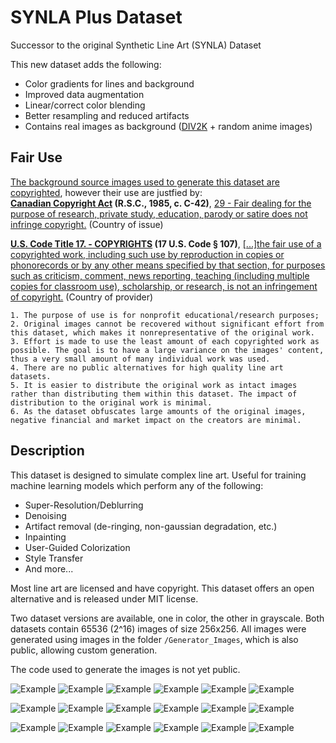 # SYNLA Plus Dataset
 Successor to the original Synthetic Line Art (SYNLA) Dataset

This new dataset adds the following:
 - Color gradients for lines and background
 - Improved data augmentation
 - Linear/correct color blending
 - Better resampling and reduced artifacts
 - Contains real images as background ([DIV2K](https://data.vision.ee.ethz.ch/cvl/DIV2K/) + random anime images)

## Fair Use

<ins>The background source images used to generate this dataset are copyrighted</ins>, however their use are justfied by:  
**[Canadian Copyright Act](https://laws-lois.justice.gc.ca/eng/acts/c-42/index.html) (R.S.C., 1985, c. C-42)**, [29 - Fair dealing for the purpose of research, private study, education, parody or satire does not infringe copyright.](https://laws-lois.justice.gc.ca/eng/acts/c-42/page-8.html#h-103270) (Country of issue)

**[U.S. Code Title 17. - COPYRIGHTS](https://www.law.cornell.edu/uscode/text/17) (17 U.S. Code § 107)**, [\[...\]the fair use of a copyrighted work, including such use by reproduction in copies or phonorecords or by any other means specified by that section, for purposes such as criticism, comment, news reporting, teaching (including multiple copies for classroom use), scholarship, or research, is not an infringement of copyright.](https://www.law.cornell.edu/uscode/text/17/107) (Country of provider)
```
1. The purpose of use is for nonprofit educational/research purposes;
2. Original images cannot be recovered without significant effort from this dataset, which makes it nonrepresentative of the original work.
3. Effort is made to use the least amount of each copyrighted work as possible. The goal is to have a large variance on the images' content, thus a very small amount of many individual work was used.
4. There are no public alternatives for high quality line art datasets.
5. It is easier to distribute the original work as intact images rather than distributing them within this dataset. The impact of distribution to the original work is minimal.
6. As the dataset obfuscates large amounts of the original images, negative financial and market impact on the creators are minimal.
```
## Description

This dataset is designed to simulate complex line art. Useful for training machine learning models which perform any of the following:
 - Super-Resolution/Deblurring
 - Denoising
 - Artifact removal (de-ringing, non-gaussian degradation, etc.)
 - Inpainting
 - User-Guided Colorization 
 - Style Transfer
 - And more...

Most line art are licensed and have copyright. This dataset offers an open alternative and is released under MIT license.

Two dataset versions are available, one in color, the other in grayscale. Both datasets contain 65536 (2^16) images of size 256x256. All images were generated using images in the folder `/Generator_Images`, which is also public, allowing custom generation.

The code used to generate the images is not yet public.

![Example][b0]
![Example][b1]
![Example][b2]
![Example][c0]
![Example][c1]
![Example][c2]

![Example][b3]
![Example][b4]
![Example][b5]
![Example][c3]
![Example][c4]
![Example][c5]

![Example][b6]
![Example][b7]
![Example][b8]
![Example][c6]
![Example][c7]
![Example][c8]

[b0]: Dataset_Grayscale/1e2fb2f838034fc7a0a43b6b0c7ab321.png "Example"
[b1]: Dataset_Grayscale/5f1ed8c90aa948b995f0360986e3bb74.png "Example"
[b2]: Dataset_Grayscale/07a3fd4cd8664fb59283d0444dae5c34.png "Example"
[b3]: Dataset_Grayscale/07c91b920fee4ae29788b62b0be3ee3c.png "Example"
[b4]: Dataset_Grayscale/5260f5d41c964c02a8c6dc0ccffb98c7.png "Example"
[b5]: Dataset_Grayscale/7239d739b4b748659c0fd11c2f8c16a2.png "Example"
[b6]: Dataset_Grayscale/7974b1a2e1ea4716b38a4fe67ebceefc.png "Example"
[b7]: Dataset_Grayscale/34975c49c334461d88f528ca66b5d347.png "Example"
[b8]: Dataset_Grayscale/40514e8fe57b46c9893f389f0c8cbc3c.png "Example"


[c0]: Dataset_Color/1ad335922eb140d09bd8dc60742eafdc.png "Example"
[c1]: Dataset_Color/3b04969f98ba406991014105c915db9a.png "Example"
[c2]: Dataset_Color/6e70e681677740cda2e2923954c0df19.png "Example"
[c3]: Dataset_Color/8b294ec517524d1f9380321a0a25baff.png "Example"
[c4]: Dataset_Color/676a145a90fb4e0a8ca1c14c09f37079.png "Example"
[c5]: Dataset_Color/a2eaefee359c4d438a48ac7573e3b7e0.png "Example"
[c6]: Dataset_Color/bfb1580391c2430484a91a204470f21e.png "Example"
[c7]: Dataset_Color/c9d5bbf3cff74a92b19f627b751891bf.png "Example"
[c8]: Dataset_Color/d40437bce4e744fd8deb83cdc386913a.png "Example"





